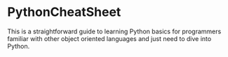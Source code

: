 # PythonCheatSheet
This is a straightforward guide to learning Python basics for programmers familiar with other object oriented languages and just need to dive into Python. 
